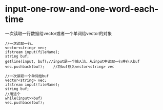 # input-one-row-and-one-word-each-time
一次读取一行数据给vector或者一个单词给vector的对象
    
    //一次读取一行。
    vector<string> vec;
    ifstream input(fileName);
    string buf;
    getline(input, buf);//input是一个输入流，从input中读取一行并存入buf
    vec.pushback(buf);    //将buf存入vector<string> vec
    
    //一次读取一个单词给buf
    vector<string> vec;
    ifstream input(fileName);
    string buf;
    //用这个
    while(input>>buf)
    vec.pushbace(buf);
    
